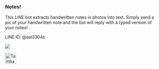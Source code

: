 ### Notes!

This LINE bot extracts handwritten notes in photos into text. Simply send a pic 
of your handwritten note and the bot will reply with a typed version of your notes!

LINE ID: @aal3304s


<img src="http://qr-official.line.me/L/cpjJ5UMNba.png">


<a href="https://line.me/R/ti/p/%40aal3304s">

<img height="36" border="0" alt="Tambah Teman" src="https://scdn.line-apps.com/n/line_add_friends/btn/en.png"></a>
